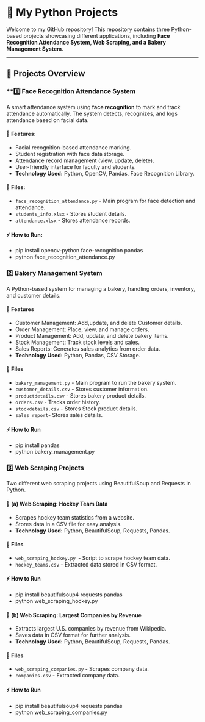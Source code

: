
# 🚀 My Python Projects


Welcome to my GitHub repository! This repository contains three Python-based projects showcasing different applications, including **Face Recognition Attendance System, Web Scraping, and a Bakery Management System**.

---

## 📌 Projects Overview

### **1️⃣ Face Recognition Attendance System
A smart attendance system using **face recognition** to mark and track attendance automatically. The system detects, recognizes, and logs attendance based on facial data.

#### **🔹 Features:**
- Facial recognition-based attendance marking.
- Student registration with face data storage.
- Attendance record management (view, update, delete).
- User-friendly interface for faculty and students.
- **Technology Used:** Python, OpenCV, Pandas, Face Recognition Library.

#### **📂 Files:**
- `face_recognition_attendance.py` - Main program for face detection and attendance.
- `students_info.xlsx` - Stores student details.
- `attendance.xlsx` - Stores attendance records.

#### **⚡ How to Run:**
- pip install opencv-python face-recognition pandas
- python face_recognition_attendance.py 

### **2️⃣ Bakery Management System**
A Python-based system for managing a bakery, handling orders, inventory, and customer details.

#### **🔹 Features**
- Customer Management: Add,update, and delete Customer details.
- Order Management: Place, view, and manage orders.
- Product Management: Add, update, and delete bakery items.
- Stock Management: Track stock levels and sales.
- Sales Reports: Generates sales analytics from order data.
- **Technology Used:** Python, Pandas, CSV Storage.

#### **📂 Files**
- `bakery_management.py` - Main program to run the bakery system.
- `customer_details.csv` - Stores customer information.
- `productdetails.csv` - Stores bakery product details.
- `orders.csv` - Tracks order history.
- `stockdetails.csv` - Stores Stock product details.
- `sales_report`- Stores sales details.

#### **⚡ How to Run**
- pip install pandas
- python bakery_management.py

### **3️⃣ Web Scraping Projects**
Two different web scraping projects using BeautifulSoup and Requests in Python.

#### **🔹 (a) Web Scraping: Hockey Team Data**
- Scrapes hockey team statistics from a website.
- Stores data in a CSV file for easy analysis.
- **Technology Used:** Python, BeautifulSoup, Requests, Pandas.

#### **📂 Files**
- `web_scraping_hockey.py `- Script to scrape hockey team data.
- `hockey_teams.csv` - Extracted data stored in CSV format.

#### **⚡ How to Run**
- pip install beautifulsoup4 requests pandas
- python web_scraping_hockey.py

#### **🔹 (b) Web Scraping: Largest Companies by Revenue**
- Extracts largest U.S. companies by revenue from Wikipedia.
- Saves data in CSV format for further analysis.
- **Technology Used:** Python, BeautifulSoup, Requests, Pandas.

#### **📂 Files**
- `web_scraping_companies.py` - Scrapes company data.
- `companies.csv` - Extracted company data.

#### **⚡ How to Run**
- pip install beautifulsoup4 requests pandas
- python web_scraping_companies.py
